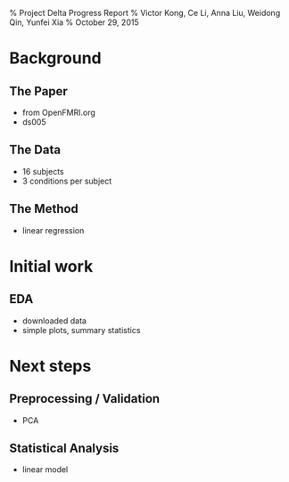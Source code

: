 % Project Delta Progress Report
% Victor Kong, Ce Li, Anna Liu, Weidong Qin, Yunfei Xia
% October 29, 2015

# Background

## The Paper

- from OpenFMRI.org
- ds005

## The Data

- 16 subjects
- 3 conditions per subject

## The Method

- linear regression

# Initial work

## EDA

- downloaded data
- simple plots, summary statistics

# Next steps

## Preprocessing / Validation

- PCA

## Statistical Analysis

- linear model
